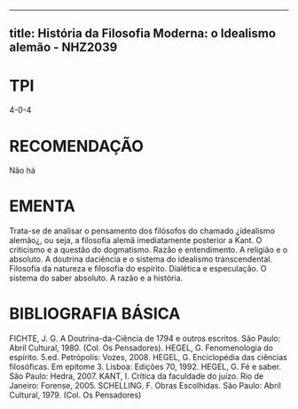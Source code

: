 
---
title: História da Filosofia Moderna: o Idealismo alemão - NHZ2039 
---

# TPI

4-0-4

# RECOMENDAÇÃO

Não há

# EMENTA

Trata-se de analisar o pensamento dos filósofos do chamado ¿idealismo alemão¿, ou seja, a filosofia alemã imediatamente posterior a Kant. O criticismo e a questão do dogmatismo. Razão e entendimento. A religião e o absoluto. A doutrina daciência e o sistema do idealismo transcendental. Filosofia da natureza e filosofia do espírito. Dialética e especulação. O sistema do saber absoluto. A razão e a história.

# BIBLIOGRAFIA BÁSICA

FICHTE, J. G. A Doutrina-da-Ciência de 1794 e outros escritos. São Paulo: Abril Cultural, 1980. (Col. Os Pensadores).
HEGEL, G. Fenomenologia do espírito. 5.ed. Petrópolis: Vozes, 2008.
HEGEL, G. Enciclopédia das ciências filosóficas. Em epítome 3. Lisboa: Edições 70, 1992.
HEGEL, G. Fé e saber. São Paulo: Hedra, 2007.
KANT, I. Crítica da faculdade do juízo. Rio de Janeiro: Forense, 2005.
SCHELLING. F. Obras Escolhidas. São Paulo: Abril Cultural, 1979. (Col. Os Pensadores)
        